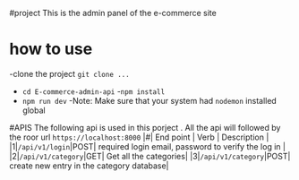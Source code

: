 #project
This is the admin panel of the e-commerce site

# how to use

-clone the project `git clone ...`

- `cd E-commerce-admin-api` -`npm install`
- `npm run dev`
  -Note: Make sure that your system had `nodemon` installed global

#APIS
The following api is used in this porject . All the api will followed by the roor url `https://localhost:8000`
|#| End point | Verb | Description |
|1|`/api/v1/login`|POST| required login email, password to verify the log in |
|2|`/api/v1/category`|GET| Get all the categories|
|3|`/api/v1/category`|POST| create new entry in the category database|
